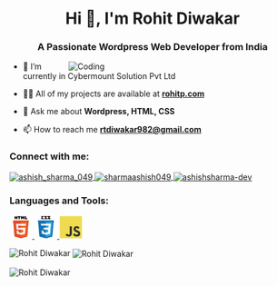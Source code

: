<h1 align="center">Hi 👋, I'm Rohit Diwakar</h1>
<h3 align="center">A Passionate Wordpress Web Developer from India</h3>
<img align="right" alt="Coding" width="400" src="https://media4.giphy.com/media/qgQUggAC3Pfv687qPC/giphy.gif?cid=ecf05e47tkvje6pi9vue0em30h5co7l3b538yib6sojw67lk&rid=giphy.gif">

- 🌱 I’m currently in Cybermount Solution Pvt Ltd

- 👨‍💻 All of my projects are available at <strong><a target="_blank" href="#">rohitp.com</a></strong>

- 💬 Ask me about **Wordpress, HTML, CSS**

- 📫 How to reach me **rtdiwakar982@gmail.com**

<h3 align="left">Connect with me:</h3>
<p align="left">
<a href="https://instagram.com/diwakar6048" target="blank">
<img align="center" src="https://raw.githubusercontent.com/rahuldkjain/github-profile-readme-generator/master/src/images/icons/Social/instagram.svg" alt="ashish_sharma_049" height="30" width="40" />
</a>
<a href="https://twitter.com/rohitdi43134486" target="blank">
<img align="center" src="https://raw.githubusercontent.com/rahuldkjain/github-profile-readme-generator/master/src/images/icons/Social/twitter.svg" alt="sharmaashish049" height="30" width="40" />
</a>
<a href="https://www.linkedin.com/in/rohit-diwakar-b59211218/" target="blank">
<img align="center" src="https://raw.githubusercontent.com/rahuldkjain/github-profile-readme-generator/master/src/images/icons/Social/linked-in-alt.svg" alt="ashishsharma-dev" height="30" width="40" />
</a>
</p>

<h3 align="left">Languages and Tools:</h3>
<p align="left"> 
<a href="https://www.w3.org/html/" target="_blank" rel="noreferrer"> 
<img src="https://raw.githubusercontent.com/devicons/devicon/master/icons/html5/html5-original-wordmark.svg" alt="html5" width="40" height="40"/> 
</a> 
<a href="https://www.w3schools.com/css/" target="_blank" rel="noreferrer"> 
<img src="https://raw.githubusercontent.com/devicons/devicon/master/icons/css3/css3-original-wordmark.svg" alt="css3" width="40" height="40"/> 
</a> 
<a href="https://developer.mozilla.org/en-US/docs/Web/JavaScript" target="_blank" rel="noreferrer"> 
<img src="https://raw.githubusercontent.com/devicons/devicon/master/icons/javascript/javascript-original.svg" alt="javascript" width="40" height="40"/> 
</a>   
</p>
<p><img align="left" src="https://github-readme-stats.vercel.app/api/top-langs?username=ashishsharma-dev&show_icons=true&locale=en&layout=compac" alt="Rohit Diwakar" /></p>
<p>&nbsp;<img align="center" src="https://github-readme-stats.vercel.app/api?username=ashishsharma-dev&show_icons=true&locale=e" alt="Rohit Diwakar" /></p>

<p><img align="center" src="https://github-readme-streak-stats.herokuapp.com/?user=ashishsharma-dev&" alt="Rohit Diwakar" /></p>
